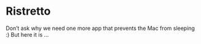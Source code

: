# Ristretto
Don’t ask why we need one more app that prevents the Mac from sleeping :) But here it is …

